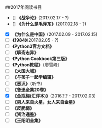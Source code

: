 ##2017年阅读书目

- [] **《战争论》**(2017.02.17 - ?)
- [] **《为什么是毛泽东》**(2017.02.18 - ?)
- [x] **《为什么是中国》**(2017.02.09 - 2017.02.15)
- [ ] **《1984》**(2017.02.05 - ?)
- [ ] **《Python3官方文档》**
- [ ] **《聊斋志异》**
- [ ] **《Python Cookbook第三版》**
- [ ] **《Python教程》**（廖雪峰）
- [ ] **《大国大城》**
- [ ] **《与孩子一起学编辑》**
- [ ] **《恶汉》**（听书）
- [ ] **《鲁迅全集20卷》**
- [x] **《金瓶梅(汇评本)》**(2016.?.? - 2017.02.03)
- [ ] **《男人来自火星，女人来自金星》**
- [ ] **《反脆弱》**
- [ ] **《资治通鉴》**
- [ ] **《王阳明全集》**
